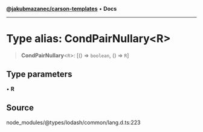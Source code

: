 [**@jakubmazanec/carson-templates**](../../../README.md) • **Docs**

---

# Type alias: CondPairNullary\<R\>

> **CondPairNullary**\<`R`\>: [() => `boolean`, () => `R`]

## Type parameters

• **R**

## Source

node_modules/@types/lodash/common/lang.d.ts:223
